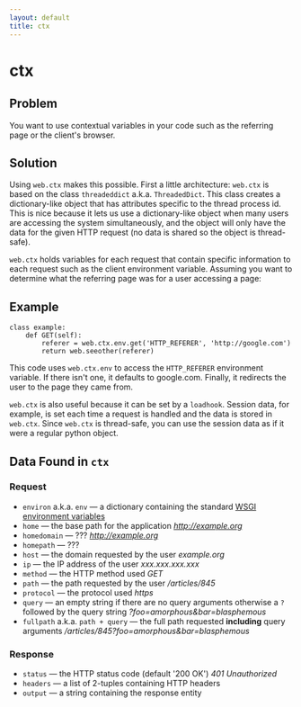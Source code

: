 ```yaml
---
layout: default
title: ctx
---
```


# ctx

Problem
-------

You want to use contextual variables in your code such as the referring page or the client's browser.

Solution
--------

Using `web.ctx` makes this possible. First a little architecture: `web.ctx` is based on the class `threadeddict` a.k.a. `ThreadedDict`. This class creates a dictionary-like object that has attributes specific to the thread process id. This is nice because it lets us use a dictionary-like object when many users are accessing the system simultaneously, and the object will only have the data for the given HTTP request (no data is shared so the object is thread-safe).

`web.ctx` holds variables for each request that contain specific information to each request such as the client environment variable. Assuming you want to determine what the referring page was for a user accessing a page:

Example
-------

    class example:
        def GET(self):
            referer = web.ctx.env.get('HTTP_REFERER', 'http://google.com')
            return web.seeother(referer)

This code uses `web.ctx.env` to access the `HTTP_REFERER` environment variable. If there isn't one, it defaults to google.com. Finally, it redirects the user to the page they came from.

`web.ctx` is also useful because it can be set by a `loadhook`. Session data, for example, is set each time a request is handled and the data is stored in `web.ctx`. Since `web.ctx` is thread-safe, you can use the session data as if it were a regular python object.

Data Found in `ctx`
-------------------

### Request ###
*   `environ` a.k.a. `env` &mdash; a dictionary containing the standard [WSGI environment variables](http://www.python.org/dev/peps/pep-0333/#environ-variables)
*   `home` &mdash; the base path for the application *http://example.org*
*   `homedomain` &mdash; ??? *http://example.org*
*   `homepath` &mdash; ???
*   `host` &mdash; the domain requested by the user *example.org*
*   `ip` &mdash; the IP address of the user *xxx.xxx.xxx.xxx*
*   `method` &mdash; the HTTP method used *GET*
*   `path` &mdash; the path requested by the user */articles/845*
*   `protocol` &mdash; the protocol used *https*
*   `query` &mdash; an empty string if there are no query arguments otherwise a `?` followed by the query string *?foo=amorphous&bar=blasphemous*
*   `fullpath` a.k.a. `path + query` &mdash; the full path requested **including** query arguments */articles/845?foo=amorphous&bar=blasphemous*

### Response ###
*   `status` &mdash; the HTTP status code (default '200 OK') *401 Unauthorized*
*   `headers` &mdash; a list of 2-tuples containing HTTP headers
*   `output` &mdash; a string containing the response entity